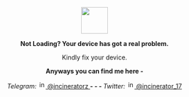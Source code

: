 <p align="center">
	<img width="60" src="https://github.githubassets.com/images/spinners/octocat-spinner-64.gif">
<p align="center"><strong>Not Loading? Your device has got a real problem.</strong></p>
<p align="center">Kindly fix your device.</p>
<p></p>
<p align="center"><strong>Anyways you can find me here -</strong></p>
<p align="center">
<i>Telegram:</i> <a href="https://t.me/incineratorz"> <img alt="incinerator" width="17px" src="https://upload.wikimedia.org/wikipedia/commons/8/82/Telegram_logo.svg" >   @incineratorz </a> <strong>  -  -  -  </strong> <i> Twitter: </i> <a href="https://twitter.com/incinerator_17"> <img alt="incinerator's twitter" width="17px" src="https://seeklogo.com/images/T/twitter-logo-A84FE9258E-seeklogo.com.png" > @incinerator_17 </a>
</p>
<p></p>
<p></p>
</p>
